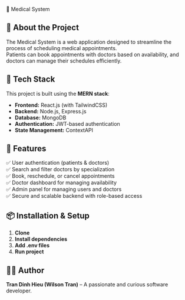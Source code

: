 🏥 Medical System

## 📌 About the Project

The Medical System is a web application designed to streamline the process of scheduling medical appointments.  
Patients can book appointments with doctors based on availability, and doctors can manage their schedules efficiently.

## 🚀 Tech Stack

This project is built using the **MERN stack**:

- **Frontend:** React.js (with TailwindCSS)
- **Backend:** Node.js, Express.js
- **Database:** MongoDB
- **Authentication:** JWT-based authentication
- **State Management:** ContextAPI

## 🔧 Features

✅ User authentication (patients & doctors)  
✅ Search and filter doctors by specialization  
✅ Book, reschedule, or cancel appointments  
✅ Doctor dashboard for managing availability  
✅ Admin panel for managing users and doctors  
✅ Secure and scalable backend with role-based access

## 📦 Installation & Setup

1. **Clone**
2. **Install dependencies**
3. **Add .env files**
4. **Run project**

## 👨‍💻 Author

**Tran Dinh Hieu (Wilson Tran)** – A passionate and curious software developer.

